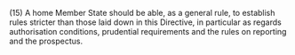(15) A home Member State should be able, as a general rule, to establish rules stricter than those laid down in this Directive, in particular as regards authorisation conditions, prudential requirements and the rules on reporting and the prospectus.